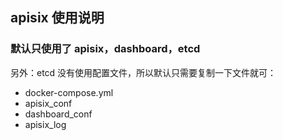 ## apisix 使用说明

### 默认只使用了 apisix，dashboard，etcd
另外：etcd 没有使用配置文件，所以默认只需要复制一下文件就可：
- docker-compose.yml
- apisix_conf
- dashboard_conf
- apisix_log
